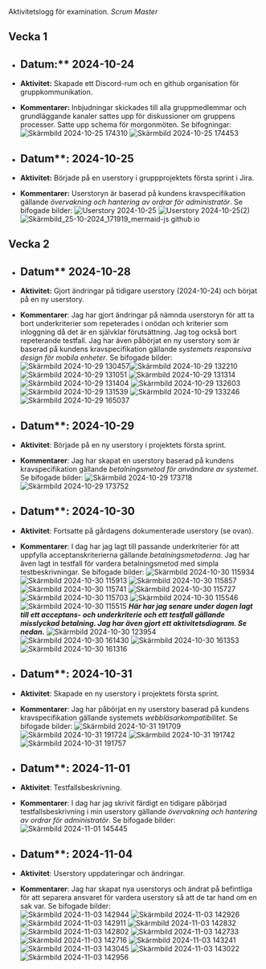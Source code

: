 
Aktivitetslogg för examination. *Scrum Master*

## Vecka 1
- ## Datum:** 2024-10-24
- **Aktivitet:** Skapade ett Discord-rum och en github organisation för gruppkommunikation.
- **Kommentarer:** Inbjudningar skickades till alla gruppmedlemmar och grundläggande kanaler sattes upp för diskussioner om gruppens processer. Satte upp schema för morgonmöten. Se bifogningar: ![Skärmbild 2024-10-25 174310](https://github.com/user-attachments/assets/f81e4bed-16f5-4966-823c-434e0103e38d) ![Skärmbild 2024-10-25 174453](https://github.com/user-attachments/assets/b05b6042-ec7c-4b40-9d09-0131382847d9)

- ## Datum**: 2024-10-25
- **Aktivitet:** Började på en userstory i gruppprojektets första sprint i Jira.
- **Kommentarer:** Userstoryn är baserad på kundens kravspecifikation gällande *övervakning och hantering av ordrar för administratör*. Se bifogade bilder: ![Userstory 2024-10-25](https://github.com/user-attachments/assets/4f2d2095-20ad-42d9-9632-24460ad7b4d2) 
![Userstory 2024-10-25(2)](https://github.com/user-attachments/assets/1b57d295-e5a4-4c6e-8b8f-7b0bee2c7fbc) 
![Skärmbild_25-10-2024_171919_mermaid-js github io](https://github.com/user-attachments/assets/de8718f0-e71f-4b59-a215-1525731a89c9)

## Vecka 2
- ## Datum** 2024-10-28
- **Aktivitet:** Gjort ändringar på tidigare userstory (2024-10-24) och börjat på en ny userstory.
- **Kommentarer**: Jag har gjort ändringar på nämnda userstoryn för att ta bort underkriterier som repeterades i onödan och kriterier som inloggning då det är en självklar förutsättning. Jag tog också bort repeterande testfall. Jag har även påbörjat en ny userstory som är baserad på kundens kravspecifikation gällande *systemets responsiva design för mobila enheter*. Se bifogade bilder: ![Skärmbild 2024-10-29 130457](https://github.com/user-attachments/assets/0cde8e0d-fc41-400b-bdf8-369a70d3f5b6)![Skärmbild 2024-10-29 132210](https://github.com/user-attachments/assets/415f5a20-e6af-4873-a961-4de1b98b23cc)
 ![Skärmbild 2024-10-29 131051](https://github.com/user-attachments/assets/3fb2391b-4ed4-4e06-a0f4-08ad21126135) ![Skärmbild 2024-10-29 131314](https://github.com/user-attachments/assets/c3cbc2bc-8b8d-406e-b746-882b3fe32105) ![Skärmbild 2024-10-29 131404](https://github.com/user-attachments/assets/f6a92ec9-52fa-4c09-b786-d5ae3ce506a6) ![Skärmbild 2024-10-29 132603](https://github.com/user-attachments/assets/9df84241-30c2-41e1-b170-79519d2c9db4) ![Skärmbild 2024-10-29 131539](https://github.com/user-attachments/assets/46458312-6a42-4c30-a164-dcb548399bc3) ![Skärmbild 2024-10-29 133246](https://github.com/user-attachments/assets/54065238-a774-41fa-a633-9b14372dcd2d) ![Skärmbild 2024-10-29 165037](https://github.com/user-attachments/assets/56b873a3-2da0-4ab0-b6ad-a634328b3581)

- ## Datum**: 2024-10-29
- **Aktivitet**: Började på en ny userstory i projektets första sprint.
- **Kommentarer**: Jag har skapat en userstory baserad på kundens kravspecifikation gällande *betalningsmetod för användare av systemet*. Se bifogade bilder: ![Skärmbild 2024-10-29 173718](https://github.com/user-attachments/assets/1ef7de14-96ff-4382-96f1-96942b3c6c4a)![Skärmbild 2024-10-29 173752](https://github.com/user-attachments/assets/6d1ea82b-38a5-4bd7-8826-12ddcebac361)

- ## Datum**: 2024-10-30
- **Aktivitet**: Fortsatte på gårdagens dokumenterade userstory (se ovan).
- **Kommentarer**: I dag har jag lagt till passande underkriterier för att uppfylla acceptanskriterierna gällande *betalningsmetoderna*. Jag har även lagt in testfall för vardera betalningsmetod med simpla testbeskrivningar. Se bifogade bilder:
![Skärmbild 2024-10-30 115934](https://github.com/user-attachments/assets/364ec280-2329-4d4a-a0f2-4fd8e70e09f4)
![Skärmbild 2024-10-30 115913](https://github.com/user-attachments/assets/c90d44f6-f6d1-4b0f-a7bc-daca8b632101)
![Skärmbild 2024-10-30 115857](https://github.com/user-attachments/assets/eee57b89-43d0-4cf0-ab93-b2094dff972b)
![Skärmbild 2024-10-30 115741](https://github.com/user-attachments/assets/b1665323-dccf-4a87-9fec-aa6de97ff004)
![Skärmbild 2024-10-30 115727](https://github.com/user-attachments/assets/eae95e1c-37e3-4c69-a3b3-f81ac4bbba7c)
![Skärmbild 2024-10-30 115703](https://github.com/user-attachments/assets/af06550c-3963-4754-8fef-fef294df6158)
![Skärmbild 2024-10-30 115546](https://github.com/user-attachments/assets/2eb12702-446e-403f-90bd-c6d430600ffd)
![Skärmbild 2024-10-30 115515](https://github.com/user-attachments/assets/bb494be3-75a7-4ec4-bff1-fddc35413fd4)
***Här har jag senare under dagen lagt till ett acceptans- och underkriterie och ett testfall gällande misslyckad betalning. Jag har även gjort ett aktivitetsdiagram. Se nedan.*** 
![Skärmbild 2024-10-30 123954](https://github.com/user-attachments/assets/fff8af60-b087-470a-9581-a07cb8514e7b)
![Skärmbild 2024-10-30 161430](https://github.com/user-attachments/assets/a063bce5-2f2a-4e37-a03a-fc10ff22252e)
![Skärmbild 2024-10-30 161353](https://github.com/user-attachments/assets/3b352106-370f-49de-ab04-838d418d880c)
![Skärmbild 2024-10-30 161316](https://github.com/user-attachments/assets/b2646e0b-faec-4a03-a47f-604cd562ac9a)

- ## Datum**: 2024-10-31
- **Aktivitet**: Skapade en ny userstory i projektets första sprint.
- **Kommentarer**: Jag har påbörjat en ny userstory baserad på kundens kravspecifikation gällande systemets *webbläsarkompatibilitet*. Se bifogade bilder:
![Skärmbild 2024-10-31 191709](https://github.com/user-attachments/assets/49cebcbc-2450-49d9-9256-1cd45f93c5e2)
![Skärmbild 2024-10-31 191724](https://github.com/user-attachments/assets/32a110df-58d3-46f7-ac0d-67f94269f6bc)
![Skärmbild 2024-10-31 191742](https://github.com/user-attachments/assets/7d65f81e-0bbb-440f-bc29-657492eabd04)
![Skärmbild 2024-10-31 191757](https://github.com/user-attachments/assets/79d7a1fa-1dc1-4725-9d09-9ca6d6ef01c0)

- ## Datum**: 2024-11-01
- **Aktivitet**: Testfallsbeskrivning.
- **Kommentarer**: I dag har jag skrivit färdigt en tidigare påbörjad testfallsbeskrivning i min userstory gällande *övervakning och hantering av ordrar för administratör*. Se bifogade bilder:
  ![Skärmbild 2024-11-01 145445](https://github.com/user-attachments/assets/0fb850a6-968e-440c-b3bf-82fff28b0fa9)
  
- ## Datum**: 2024-11-04
- **Aktivitet**: Userstory uppdateringar och ändringar.
- **Kommentarer**: Jag har skapat nya userstorys och ändrat på befintliga för att separera ansvaret för vardera userstory så att de tar hand om en sak var. Se bifogade bilder:   
![Skärmbild 2024-11-03 142944](https://github.com/user-attachments/assets/dc8c87c5-cbd6-44da-9ffb-9407cc6916c9)
![Skärmbild 2024-11-03 142926](https://github.com/user-attachments/assets/da04fdb0-a5e5-4352-9e72-907d0629e18b)
![Skärmbild 2024-11-03 142911](https://github.com/user-attachments/assets/e95f4c0c-e7c0-48b8-b088-3566b22a7b58)
![Skärmbild 2024-11-03 142832](https://github.com/user-attachments/assets/6a013704-ca1b-4769-a24a-a913d80bbadb)
![Skärmbild 2024-11-03 142802](https://github.com/user-attachments/assets/31231f0e-a834-4bbe-87fe-96c1ec133d3e)
![Skärmbild 2024-11-03 142733](https://github.com/user-attachments/assets/3b56d360-59a6-4f02-b1d7-bc21b5cc00aa)
![Skärmbild 2024-11-03 142716](https://github.com/user-attachments/assets/2fc45ec1-b92d-47f7-bbc3-8aaf4238847c)
![Skärmbild 2024-11-03 143241](https://github.com/user-attachments/assets/3ac972e5-70ac-44db-a5e8-b4e59b729d06)
![Skärmbild 2024-11-03 143045](https://github.com/user-attachments/assets/85964c30-4d4d-413c-93a1-2296f9892803)
![Skärmbild 2024-11-03 143022](https://github.com/user-attachments/assets/928e7ddd-8d2b-4158-b55c-9d6426ee7b1e)
![Skärmbild 2024-11-03 142956](https://github.com/user-attachments/assets/7a9104c2-5313-4b7a-a741-fe01ea3fbf8b)

